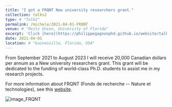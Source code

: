 ```yaml
---
title: "I got a FRQNT New university researchers grant."
collection: talks2
type: # "Talk2"
permalink: /michele/2021-04-01-FRQNT
venue: # "Reitz Union, University of Florida"
excerpt: 'Click [here](https://philippegagnonphd.github.io/website/talks/2021-04-01-FRQNT) for more details.'
date: 2021-04-01
location: # "Gainesville, Florida, USA"
---
```


From September 2021 to August 2023 I will receive 20,000 Canadian dollars per annum as a New university researchers grant. This grant will be dedicated to the funding of world-class Ph.D. students to assist me in my research projects.

For more information about FRQNT (Fonds de recherche -- Nature et technologies), see this [website](http://www.frqnt.gouv.qc.ca/en/accueil).

![image_FRQNT](https://philippegagnonphd.github.io/website/images/FRQNT-Masculin.png)

